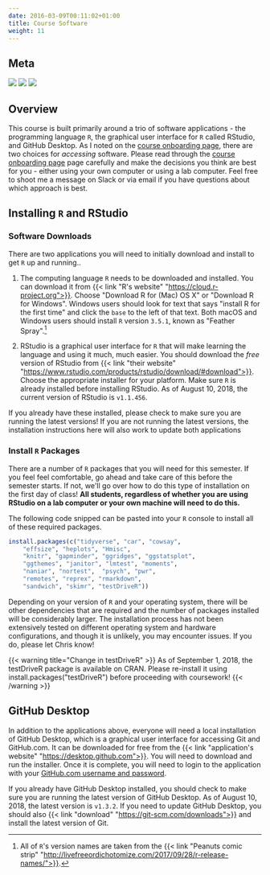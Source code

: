 ```yaml
---
date: 2016-03-09T00:11:02+01:00
title: Course Software
weight: 11
---
```


## Meta

![](https://img.shields.io/badge/semester-fall%202018-orange.svg) ![](https://img.shields.io/badge/release-updated-brightgreen.svg)
![](https://img.shields.io/badge/last%20update-2018--09--03-brightgreen.svg)

## Overview

This course is built primarily around a trio of software applications - the programming language `R`, the graphical user interface for `R` called RStudio, and GitHub Desktop. As I noted on the [course onboarding page](/course-onboarding/#course-software), there are two choices for *accessing* software. Please read through the [course onboarding page](/course-onboarding/#course-software) page carefully and make the decisions you think are best for you - either using your own computer or using a lab computer. Feel free to shoot me a message on Slack or via email if you have questions about which approach is best.

## Installing `R` and RStudio

### Software Downloads
There are two applications you will need to initially download and install to get `R` up and running..

1. The computing language `R` needs to be downloaded and installed. You can download it from {{< link "R's website" "https://cloud.r-project.org">}}. Choose "Download R for (Mac) OS X" or "Download R for Windows". Windows users should look for text that says "install R for the first time" and click the `base` to the left of that text. Both macOS and Windows users should install `R` version `3.5.1`, known as "Feather Spray".[^1]

2. RStudio is a graphical user interface for `R` that will make learning the language and using it much, much easier. You should download the *free* version of RStudio from {{< link "their website" "https://www.rstudio.com/products/rstudio/download/#download">}}. Choose the appropriate installer for your platform. Make sure `R` is already installed before installing RStudio. As of August 10, 2018, the current version of RStudio is `v1.1.456`.

If you already have these installed, please check to make sure you are running the latest versions! If you are not running the latest versions, the installation instructions here will also work to update both applications

### Install `R` Packages
There are a number of `R` packages that you will need for this semester. If you feel feel comfortable, go ahead and take care of this before the semester starts. If not, we'll go over how to do this type of installation on the first day of class! **All students, regardless of whether you are using RStudio on a lab computer or your own machine will need to do this.**

The following code snipped can be pasted into your `R` console to install all of these required packages.

```r
install.packages(c("tidyverse", "car", "cowsay",
    "effsize", "heplots", "Hmisc",
    "knitr", "gapminder", "ggridges", "ggstatsplot",
    "ggthemes", "janitor", "lmtest", "moments",
    "naniar", "nortest",  "psych", "pwr",
    "remotes", "reprex", "rmarkdown",
    "sandwich", "skimr", "testDriveR"))
```

Depending on your version of `R` and your operating system, there will be other dependencies that are required and the number of packages installed will be considerably larger. The installation process has not been extensively tested on different operating system and hardware configurations, and though it is unlikely, you may encounter issues. If you do, please let Chris know!

{{< warning title="Change in testDriveR" >}}
As of September 1, 2018, the testDriveR package is available on CRAN. Please re-install it using install.packages("testDriveR") before proceeding with coursework!
{{< /warning >}}

## GitHub Desktop
In addition to the applications above, everyone will need a local installation of GitHub Desktop, which is a graphical user interface for accessing Git and GitHub.com. It can be downloaded for free from the {{< link "application's website" "https://desktop.github.com">}}. You will need to download and run the installer. Once it is complete, you will need to login to the application with your [GitHub.com username and password](/course-onboarding/#account-signups).

If you already have GitHub Desktop installed, you should check to make sure you are running the latest version of GitHub Desktop. As of August 10, 2018, the latest version is `v1.3.2`. If you need to update GitHub Desktop, you should also {{< link "download" "https://git-scm.com/downloads">}} and install the latest version of Git.

[^1]: All of `R`'s version names are taken from the {{< link "Peanuts comic strip" "http://livefreeordichotomize.com/2017/09/28/r-release-names/">}}.
